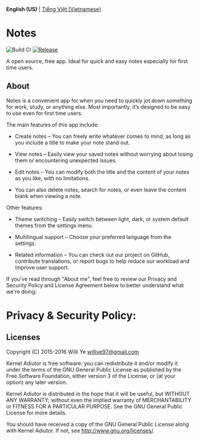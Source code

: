 **English (US)** | [Tiếng Việt (Vietnamese)](README-vi.md)

# Notes
![Build CI][build-badge] [![Release][release-badge]][release-link]

[release-badge]: https://img.shields.io/badge/Release-v1.0.0-blue?logo=github&link=https%3A%2F%2Fgithub.com%2FNguyenHienNg%2FNotes-App%2Freleases%2Ftag%2Fv1.0.0%2F
[release-link]: https://github.com/NguyenHienNg/Notes-App/releases/tag/v1.0.0
[build-badge]: https://img.shields.io/badge/Build-not_supported-orange?logo=github

A open source, free app. Ideal for quick and easy notes especially for first time users.

## About

Notes is a convenient app for when you need to quickly jot down something for work, study, or anything else. Most importantly, it’s designed to be easy to use even for first time users.

The main features of this app include:

- Create notes – You can freely write whatever comes to mind, as long as you include a title to make your note stand out.

- View notes – Easily view your saved notes without worrying about losing them or encountering unexpected issues.

- Edit notes – You can modify both the title and the content of your notes as you like, with no limitations.

- You can also delete notes, search for notes, or even leave the content blank when viewing a note.


Other features:

- Theme switching – Easily switch between light, dark, or system default themes from the settings menu.

- Multilingual support – Choose your preferred language from the settings.

- Related information – You can check out our project on GitHub, contribute translations, or report bugs to help reduce our workload and improve user support.

If you’ve read through "About me", feel free to review our Privacy and Security Policy and License Agreement below to better understand what we're doing:

# Privacy & Security Policy:

## Licenses
  Copyright (C) 2015-2016 Willi Ye <williye97@gmail.com>

  Kernel Adiutor is free software: you can redistribute it and/or modify
  it under the terms of the GNU General Public License as published by
  the Free Software Foundation, either version 3 of the License, or
  (at your option) any later version.

  Kernel Adiutor is distributed in the hope that it will be useful,
  but WITHOUT ANY WARRANTY; without even the implied warranty of
  MERCHANTABILITY or FITNESS FOR A PARTICULAR PURPOSE.  See the
  GNU General Public License for more details.

  You should have received a copy of the GNU General Public License
  along with Kernel Adiutor.  If not, see <http://www.gnu.org/licenses/>.
